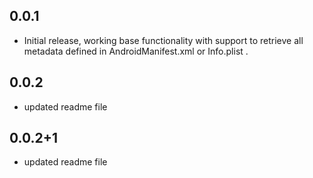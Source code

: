 ## 0.0.1
* Initial release, working base functionality with support to retrieve all metadata defined in AndroidManifest.xml or Info.plist .

## 0.0.2
* updated readme file

## 0.0.2+1
* updated readme file
